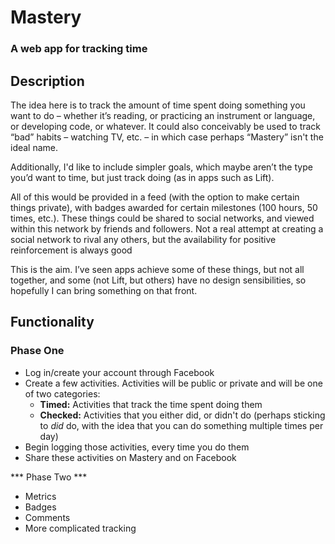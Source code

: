 # Mastery #
### A web app for tracking time ###

## Description ##

The idea here is to track the amount of time spent doing something you want to do – whether it’s reading, or practicing an instrument or language, or developing code, or whatever. It could also conceivably be used to track “bad” habits – watching TV, etc. – in which case perhaps “Mastery” isn't the ideal name.

Additionally, I'd like to include simpler goals, which maybe aren’t the type you’d want to time, but just track doing (as in apps such as Lift).

All of this would be provided in a feed (with the option to make certain things private), with badges awarded for certain milestones (100 hours, 50 times, etc.). These things could be shared to social networks, and viewed within this network by friends and followers. Not a real attempt at creating a social network to rival any others, but the availability for positive reinforcement is always good

This is the aim. I’ve seen apps achieve some of these things, but not all together, and some (not Lift, but others) have no design sensibilities, so hopefully I can bring something on that front.

## Functionality ##

### Phase One ###

- Log in/create your account through Facebook
- Create a few activities. Activities will be public or private and will be one of two categories:
  - **Timed:** Activities that track the time spent doing them
  - **Checked:** Activities that you either did, or didn't do (perhaps sticking to *did* do, with the idea that you can do something multiple times per day)
- Begin logging those activities, every time you do them
- Share these activities on Mastery and on Facebook

*** Phase Two ***

- Metrics
- Badges
- Comments
- More complicated tracking
